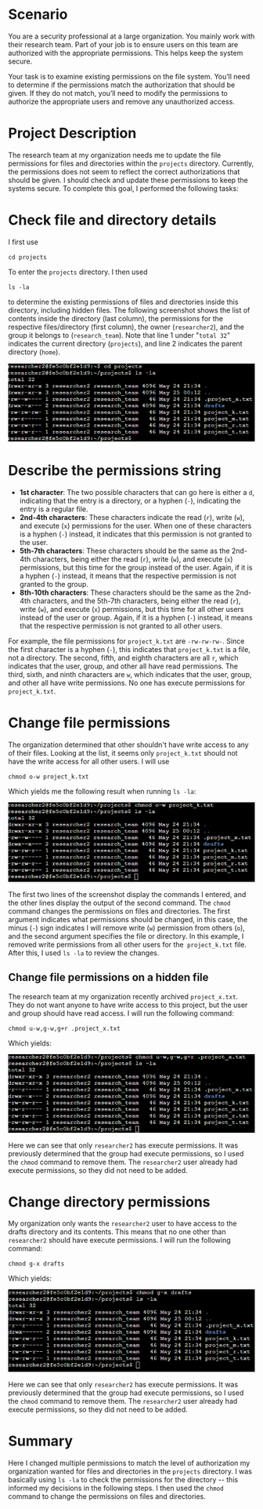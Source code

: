 # Scenario
You are a security professional at a large organization. You mainly work with their research team. Part of your job is to ensure users on this team are authorized with the appropriate permissions. This helps keep the system secure. 

Your task is to examine existing permissions on the file system. You’ll need to determine if the permissions match the authorization that should be given. If they do not match, you’ll need to modify the permissions to authorize the appropriate users and remove any unauthorized access.

# Project Description
The research team at my organization needs me to update the file permissions for files and directories within the `projects` directory. Currently, the permissions does not seem to reflect the correct authorizations that should be given. I should check and update these permissions to keep the systems secure. To complete this goal, I performed the following tasks:

# Check file and directory details
I first use
```
cd projects
```
To enter the `projects` directory. I then used
```
ls -la
```
to determine the existing permissions of files and directories inside this directory, including hidden files. The following screenshot shows the list of contents inside the directory (last column), the permissions for the respective files/directory (first column), the owner (`researcher2`), and the group it belongs to (`research_team`). Note that line 1 under "`total 32`" indicates the current directory (`projects`), and line 2 indicates the parent directory (`home`).

![](Images/C4M3/Screenshot%202025-05-24%20171237.png)

# Describe the permissions string
- **1st character**: The two possible characters that can go here is either a `d`, indicating that the entry is a directory, or a hyphen (`-`), indicating the entry is a regular file.
- **2nd-4th characters**: These characters indicate the read (`r`), write (`w`), and execute (`x`) permissions for the user. When one of these characters is a hyphen (`-`) instead, it indicates that this permission is not granted to the user.
- **5th-7th characters**: These characters should be the same as the 2nd-4th characters, being either the read (`r`), write (`w`), and execute (`x`) permissions, but this time for the group instead of the user. Again, if it is a hyphen (`-`) instead, it means that the respective permission is not granted to the group.
- **8th-10th characters**: These characters should be the same as the 2nd-4th characters, and the 5th-7th characters, being either the read (`r`), write (`w`), and execute (`x`) permissions, but this time for all other users instead of the user or group. Again, if it is a hyphen (`-`) instead, it means that the respective permission is not granted to all other users.

For example, the file permissions for `project_k.txt` are `-rw-rw-rw-`. Since the first character is a hyphen (`-`), this indicates that `project_k.txt` is a file, not a directory. The second, fifth, and eighth characters are all `r`, which indicates that the user, group, and other all have read permissions. The third, sixth, and ninth characters are `w`, which indicates that the user, group, and other all have write permissions. No one has execute permissions for `project_k.txt`.

# Change file permissions
The organization determined that other shouldn't have write access to any of their files. Looking at the list, it seems only `project_k.txt` should not have the write access for all other users. I will use
```
chmod o-w project_k.txt
```
Which yields me the following result when running `ls -la`:

![](Images/C4M3/Screenshot%202025-05-24%20173020.png)

The first two lines of the screenshot display the commands I entered, and the other lines display the output of the second command. The `chmod` command changes the permissions on files and directories. The first argument indicates what permissions should be changed, in this case, the minus (`-`) sign indicates I will remove write (`w`) permission from others (`o`), and the second argument specifies the file or directory. In this example, I removed write permissions from all other users for the` project_k.txt` file. After this, I used `ls -la` to review the changes.

## Change file permissions on a hidden file
The research team at my organization recently archived `project_x.txt`. They do not want anyone to have write access to this project, but the user and group should have read access. I will run the following command:
```
chmod u-w,g-w,g+r .project_x.txt
```
Which yields:

![](Images/C4M3/Screenshot%202025-05-24%20173704.png)

Here we can see that only `researcher2` has execute permissions. It was previously determined that the group had execute permissions, so I used the `chmod` command to remove them. The `researcher2` user already had execute permissions, so they did not need to be added.

# Change directory permissions
My organization only wants the `researcher2` user to have access to the drafts directory and its contents. This means that no one other than `researcher2` should have execute permissions. I will run the following command:
```
chmod g-x drafts
```
Which yields:

![](Images/C4M3/Screenshot%202025-05-24%20174017.png)

Here we can see that only `researcher2` has execute permissions. It was previously determined that the group had execute permissions, so I used the `chmod` command to remove them. The `researcher2` user already had execute permissions, so they did not need to be added.

# Summary
Here I changed multiple permissions to match the level of authorization my organization wanted for files and directories in the `projects` directory. I was basically using `ls -la` to check the permissions for the directory -- this informed my decisions in the following steps. I then used the `chmod` command to change the permissions on files and directories.